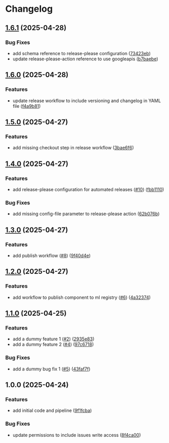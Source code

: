 # Changelog

## [1.6.1](https://github.com/kamimanzoor/azureml-demo-component/compare/v1.6.0...v1.6.1) (2025-04-28)


### Bug Fixes

* add schema reference to release-please configuration ([73423eb](https://github.com/kamimanzoor/azureml-demo-component/commit/73423eb202f32a4eac09f6473e1d3a3b35afec70))
* update release-please-action reference to use googleapis ([b7baebe](https://github.com/kamimanzoor/azureml-demo-component/commit/b7baebe64f5efc0d26c75c68eb9a08be65d3fd46))

## [1.6.0](https://github.com/kamimanzoor/azureml-demo-component/compare/v1.5.0...v1.6.0) (2025-04-28)


### Features

* update release workflow to include versioning and changelog in YAML file ([f4a9b81](https://github.com/kamimanzoor/azureml-demo-component/commit/f4a9b815a9b1226314634dc37d68dc0513bbad58))

## [1.5.0](https://github.com/kamimanzoor/azureml-demo-component/compare/v1.4.0...v1.5.0) (2025-04-27)


### Features

* add missing checkout step in release workflow ([3bae6f6](https://github.com/kamimanzoor/azureml-demo-component/commit/3bae6f647b7b4d39d4e29b6288080f3e4bcdf574))

## [1.4.0](https://github.com/kamimanzoor/azureml-demo-component/compare/v1.3.0...v1.4.0) (2025-04-27)


### Features

* add release-please configuration for automated releases ([#10](https://github.com/kamimanzoor/azureml-demo-component/issues/10)) ([fbb1110](https://github.com/kamimanzoor/azureml-demo-component/commit/fbb111090d8992ae8a0a27cee9d40fd92dc69db6))


### Bug Fixes

* add missing config-file parameter to release-please action ([62b076b](https://github.com/kamimanzoor/azureml-demo-component/commit/62b076b17f74806268b7ec0401dc8b1a02a1e15a))

## [1.3.0](https://github.com/kamimanzoor/azureml-demo-component/compare/v1.2.0...v1.3.0) (2025-04-27)


### Features

* add publish workflow ([#8](https://github.com/kamimanzoor/azureml-demo-component/issues/8)) ([9f40d4e](https://github.com/kamimanzoor/azureml-demo-component/commit/9f40d4e15678de8c79644f31a35a32f940721737))

## [1.2.0](https://github.com/kamimanzoor/azureml-demo-component/compare/v1.1.0...v1.2.0) (2025-04-27)


### Features

* add workflow to publish component to ml registry ([#6](https://github.com/kamimanzoor/azureml-demo-component/issues/6)) ([4a32374](https://github.com/kamimanzoor/azureml-demo-component/commit/4a32374d7a2ab161504f055031466f3491c3bd12))

## [1.1.0](https://github.com/kamimanzoor/azureml-demo-component/compare/v1.0.0...v1.1.0) (2025-04-25)


### Features

* add a dummy feature 1 ([#2](https://github.com/kamimanzoor/azureml-demo-component/issues/2)) ([2935e83](https://github.com/kamimanzoor/azureml-demo-component/commit/2935e83bb0347ccd4519a78718a00b37f87ce36c))
* add a dummy feature 2 ([#4](https://github.com/kamimanzoor/azureml-demo-component/issues/4)) ([97c6718](https://github.com/kamimanzoor/azureml-demo-component/commit/97c67184187050b13521ba4a831a2459fe10498e))


### Bug Fixes

* add a dummy bug fix 1 ([#5](https://github.com/kamimanzoor/azureml-demo-component/issues/5)) ([43faf7f](https://github.com/kamimanzoor/azureml-demo-component/commit/43faf7fc5db382d1732c8b0dae68b9104c39c42c))

## 1.0.0 (2025-04-24)


### Features

* add initial code and pipeline ([9f1fcba](https://github.com/kamimanzoor/azureml-demo-component/commit/9f1fcba173d0060363189ddd3c55eca6b98e71cd))


### Bug Fixes

* update permissions to include issues write access ([8f4ca00](https://github.com/kamimanzoor/azureml-demo-component/commit/8f4ca008f3e2a055cd8dbdabc9bf1394d483acc3))
